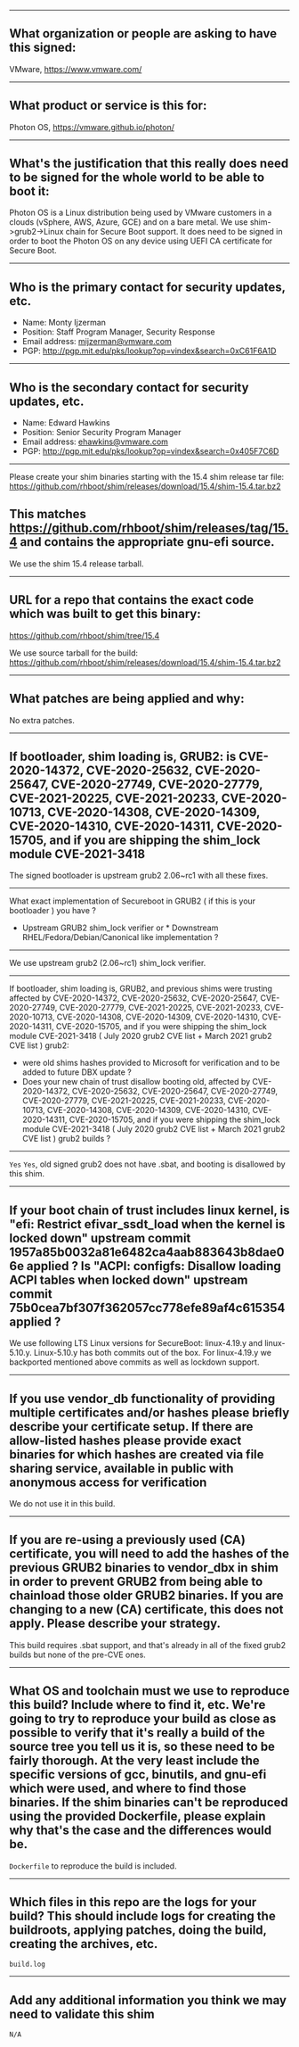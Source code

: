 
-------------------------------------------------------------------------------
What organization or people are asking to have this signed:
-------------------------------------------------------------------------------
VMware, https://www.vmware.com/

-------------------------------------------------------------------------------
What product or service is this for:
-------------------------------------------------------------------------------
Photon OS, https://vmware.github.io/photon/

-------------------------------------------------------------------------------
What's the justification that this really does need to be signed for the whole world to be able to boot it:
-------------------------------------------------------------------------------
Photon OS is a Linux distribution being used by VMware customers in a clouds
(vSphere, AWS, Azure, GCE) and on a bare metal. We use shim->grub2->Linux chain for
Secure Boot support. It does need to be signed in order to boot the Photon OS
on any device using UEFI CA certificate for Secure Boot.

-------------------------------------------------------------------------------
Who is the primary contact for security updates, etc.
-------------------------------------------------------------------------------
- Name: Monty Ijzerman
- Position: Staff Program Manager, Security Response
- Email address: mijzerman@vmware.com
- PGP: http://pgp.mit.edu/pks/lookup?op=vindex&search=0xC61F6A1D

-------------------------------------------------------------------------------
Who is the secondary contact for security updates, etc.
-------------------------------------------------------------------------------
- Name: Edward Hawkins
- Position: Senior Security Program Manager
- Email address: ehawkins@vmware.com
- PGP: http://pgp.mit.edu/pks/lookup?op=vindex&search=0x405F7C6D

-------------------------------------------------------------------------------
Please create your shim binaries starting with the 15.4 shim release tar file:
https://github.com/rhboot/shim/releases/download/15.4/shim-15.4.tar.bz2

This matches https://github.com/rhboot/shim/releases/tag/15.4 and contains
the appropriate gnu-efi source.
-------------------------------------------------------------------------------
We use the shim 15.4 release tarball.

-------------------------------------------------------------------------------
URL for a repo that contains the exact code which was built to get this binary:
-------------------------------------------------------------------------------
https://github.com/rhboot/shim/tree/15.4

We use source tarball for the build: https://github.com/rhboot/shim/releases/download/15.4/shim-15.4.tar.bz2

-------------------------------------------------------------------------------
What patches are being applied and why:
-------------------------------------------------------------------------------
No extra patches.

-------------------------------------------------------------------------------
If bootloader, shim loading is, GRUB2: is CVE-2020-14372, CVE-2020-25632,
 CVE-2020-25647, CVE-2020-27749, CVE-2020-27779, CVE-2021-20225, CVE-2021-20233,
 CVE-2020-10713, CVE-2020-14308, CVE-2020-14309, CVE-2020-14310, CVE-2020-14311,
 CVE-2020-15705, and if you are shipping the shim_lock module CVE-2021-3418
-------------------------------------------------------------------------------
The signed bootloader is upstream grub2 2.06~rc1 with all these fixes.


-------------------------------------------------------------------------------
What exact implementation of Secureboot in GRUB2 ( if this is your bootloader ) you have ?
* Upstream GRUB2 shim_lock verifier or * Downstream RHEL/Fedora/Debian/Canonical like implementation ?
-------------------------------------------------------------------------------
We use upstream grub2 (2.06~rc1) shim_lock verifier.

-------------------------------------------------------------------------------
If bootloader, shim loading is, GRUB2, and previous shims were trusting affected
by CVE-2020-14372, CVE-2020-25632, CVE-2020-25647, CVE-2020-27749,
  CVE-2020-27779, CVE-2021-20225, CVE-2021-20233, CVE-2020-10713,
  CVE-2020-14308, CVE-2020-14309, CVE-2020-14310, CVE-2020-14311, CVE-2020-15705,
  and if you were shipping the shim_lock module CVE-2021-3418
  ( July 2020 grub2 CVE list + March 2021 grub2 CVE list )
  grub2:
* were old shims hashes provided to Microsoft for verification
  and to be added to future DBX update ?
* Does your new chain of trust disallow booting old, affected by CVE-2020-14372,
  CVE-2020-25632, CVE-2020-25647, CVE-2020-27749,
  CVE-2020-27779, CVE-2021-20225, CVE-2021-20233, CVE-2020-10713,
  CVE-2020-14308, CVE-2020-14309, CVE-2020-14310, CVE-2020-14311, CVE-2020-15705,
  and if you were shipping the shim_lock module CVE-2021-3418
  ( July 2020 grub2 CVE list + March 2021 grub2 CVE list )
  grub2 builds ?
-------------------------------------------------------------------------------
`Yes`
`Yes`, old signed grub2 does not have .sbat, and booting is disallowed by this shim.

-------------------------------------------------------------------------------
If your boot chain of trust includes linux kernel, is
"efi: Restrict efivar_ssdt_load when the kernel is locked down"
upstream commit 1957a85b0032a81e6482ca4aab883643b8dae06e applied ?
Is "ACPI: configfs: Disallow loading ACPI tables when locked down"
upstream commit 75b0cea7bf307f362057cc778efe89af4c615354 applied ?
-------------------------------------------------------------------------------
We use following LTS Linux versions for SecureBoot: linux-4.19.y and linux-5.10.y.
Linux-5.10.y has both commits out of the box.
For linux-4.19.y we backported mentioned above commits as well as lockdown support.


-------------------------------------------------------------------------------
If you use vendor_db functionality of providing multiple certificates and/or
hashes please briefly describe your certificate setup. If there are allow-listed hashes
please provide exact binaries for which hashes are created via file sharing service,
available in public with anonymous access for verification
-------------------------------------------------------------------------------
We do not use it in this build.

-------------------------------------------------------------------------------
If you are re-using a previously used (CA) certificate, you will need
to add the hashes of the previous GRUB2 binaries to vendor_dbx in shim
in order to prevent GRUB2 from being able to chainload those older GRUB2
binaries. If you are changing to a new (CA) certificate, this does not
apply. Please describe your strategy.
-------------------------------------------------------------------------------
This build requires .sbat support, and that's already in all of the fixed grub2
builds but none of the pre-CVE ones.

-------------------------------------------------------------------------------
What OS and toolchain must we use to reproduce this build?  Include where to find it, etc.  We're going to try to reproduce your build as close as possible to verify that it's really a build of the source tree you tell us it is, so these need to be fairly thorough. At the very least include the specific versions of gcc, binutils, and gnu-efi which were used, and where to find those binaries.
If the shim binaries can't be reproduced using the provided Dockerfile, please explain why that's the case and the differences would be.
-------------------------------------------------------------------------------
`Dockerfile` to reproduce the build is included.

-------------------------------------------------------------------------------
Which files in this repo are the logs for your build?   This should include logs for creating the buildroots, applying patches, doing the build, creating the archives, etc.
-------------------------------------------------------------------------------
`build.log`

-------------------------------------------------------------------------------
Add any additional information you think we may need to validate this shim
-------------------------------------------------------------------------------
`N/A`
